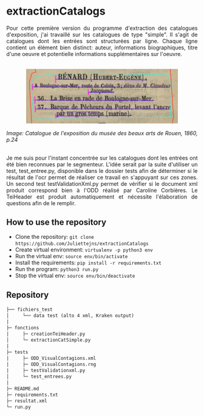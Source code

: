 # extractionCatalogs
<div align="justify">
Pour cette première version du programme d'extraction des catalogues d'exposition, j'ai travaillé sur les catalogues de type "simple". Il s'agit de catalogues dont les entrées sont structurées par ligne. Chaque ligne contient un élément bien distinct: auteur, informations biographiques, titre d'une oeuvre et potentielle informations supplémentaires sur l'oeuvre.
   <br/><br/>
<p align="center">
  <img src="./images/exempleEntreeSimple.png" width=400>
 </p>
 <i>Image: Catalogue de l'exposition du musée des beaux arts de Rouen, 1860, p.24</i>
 <br/><br/>
  
 Je me suis pour l'instant concentrée sur les catalogues dont les entrées ont été bien reconnues par le segmenteur. L'idée serait par la suite d'utiliser un test, test_entree.py, disponible dans le dossier tests afin de déterminer si le résultat de l'ocr permet de réaliser ce travail en s'appuyant sur ces zones. 
 Un second test testValidationXml.py permet de vérifier si le document xml produit correspond bien à l'ODD réalisé par Caroline Corbières.
 Le TeiHeader est produit automatiquement et nécessite l'élaboration de questions afin de le remplir.
 </div>
 
## How to use the repository
  - Clone the repository: ```git clone https://github.com/Juliettejns/extractionCatalogs```
  - Create virtual environment: ```virtualenv -p python3 env```
  - Run the virtual env: ```source env/bin/activate```
  - Install the requirements: ```pip install -r requirements.txt```
  - Run the program: ```python3 run.py```
  - Stop the virtual env: ```source env/bin/deactivate```

## Repository
```
├── fichiers_test
│     └── data test (alto 4 xml, Kraken output)
|
├─ fonctions
|     ├─ creationTeiHeader.py
│     └─ extractionCatSimple.py
|
├─ tests
|     ├─ ODD_VisualContagions.xml
|     ├─ ODD_VisualContagions.rng
|     ├─ testValidationxml.py
│     └─ test_entrees.py
|
├─ README.md
├─ requirements.txt
├─ resultat.xml
└─ run.py
```
